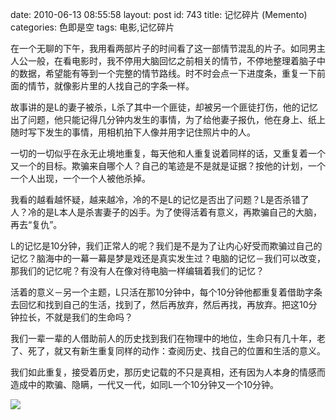 date: 2010-06-13 08:55:58
layout: post
id: 743
title: 记忆碎片 (Memento)
categories: 色即是空
tags: 电影,记忆碎片

在一个无聊的下午，我用看两部片子的时间看了这一部情节混乱的片子。如同男主人公一般，在看电影时，我不停用大脑回忆之前相关的情节，不停地整理着脑子中的数据，希望能有等到一个完整的情节路线。时不时会点一下进度条，重复一下前面的情节，就像影片里的人找自己的字条一样。

故事讲的是L的妻子被杀，L杀了其中一个匪徒，却被另一个匪徒打伤，他的记忆出了问题，他只能记得几分钟内发生的事情，为了给他妻子报仇，他在身上、纸上随时写下发生的事情，用相机拍下人像并用字记住照片中的人。

一切的一切似乎在永无止境地重复，每天他和人重复说着同样的话，又重复着一个又一个的目标。欺骗来自哪个人？自己的笔迹是不是就是证据？按他的计划，一个一个人出现，一个一个人被他杀掉。

我看的越看越怀疑，越来越冷，冷的不是L的记忆是否出了问题？L是否杀错了人？冷的是L本人是杀害妻子的凶手。为了使得活着有意义，再欺骗自己的大脑，再去“复仇”。

L的记忆是10分钟，我们正常人的呢？我们是不是为了让内心好受而欺骗过自己的记忆？脑海中的一幕一幕是梦是戏还是真实发生过？电脑的记忆－我们可以改变，那我们的记忆呢？有没有人在像对待电脑一样编辑着我们的记忆？

活着的意义－另一个主题，L只活在那10分钟中，每个10分钟他都重复着借助字条去回忆和找到自己的生活，找到了，然后再放弃，然后再找，再放弃。把这10分钟拉长，不就是我们的生命吗？

我们一辈一辈的人借助前人的历史找到我们在物理中的地位，生命只有几十年，老了、死了，就又有新生重复同样的动作：查阅历史、找自己的位置和生活的意义。

我们如此重复，接受着历史，那历史记载的不只是真相，还有因为人本身的情感而造成中的欺骗、隐瞒，一代又一代，如同L一个10分钟又一个10分钟。

![](http://blog.kurrunk.com/wp-content/uploads/2010/06/thumb.jpg)
